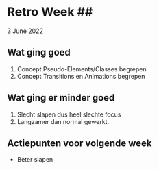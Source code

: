# Retro Week \##

3 June 2022

## Wat ging goed
1. Concept Pseudo-Elements/Classes begrepen
2. Concept Transitions en Animations begrepen

## Wat ging er minder goed
1. Slecht slapen dus heel slechte focus
2. Langzamer dan normal gewerkt.

## Actiepunten voor volgende week
* Beter slapen

